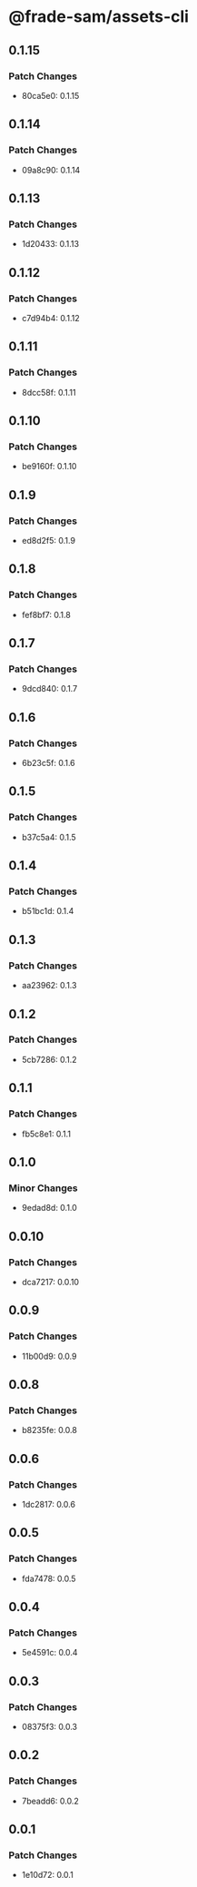 # @frade-sam/assets-cli

## 0.1.15

### Patch Changes

- 80ca5e0: 0.1.15

## 0.1.14

### Patch Changes

- 09a8c90: 0.1.14

## 0.1.13

### Patch Changes

- 1d20433: 0.1.13

## 0.1.12

### Patch Changes

- c7d94b4: 0.1.12

## 0.1.11

### Patch Changes

- 8dcc58f: 0.1.11

## 0.1.10

### Patch Changes

- be9160f: 0.1.10

## 0.1.9

### Patch Changes

- ed8d2f5: 0.1.9

## 0.1.8

### Patch Changes

- fef8bf7: 0.1.8

## 0.1.7

### Patch Changes

- 9dcd840: 0.1.7

## 0.1.6

### Patch Changes

- 6b23c5f: 0.1.6

## 0.1.5

### Patch Changes

- b37c5a4: 0.1.5

## 0.1.4

### Patch Changes

- b51bc1d: 0.1.4

## 0.1.3

### Patch Changes

- aa23962: 0.1.3

## 0.1.2

### Patch Changes

- 5cb7286: 0.1.2

## 0.1.1

### Patch Changes

- fb5c8e1: 0.1.1

## 0.1.0

### Minor Changes

- 9edad8d: 0.1.0

## 0.0.10

### Patch Changes

- dca7217: 0.0.10

## 0.0.9

### Patch Changes

- 11b00d9: 0.0.9

## 0.0.8

### Patch Changes

- b8235fe: 0.0.8

## 0.0.6

### Patch Changes

- 1dc2817: 0.0.6

## 0.0.5

### Patch Changes

- fda7478: 0.0.5

## 0.0.4

### Patch Changes

- 5e4591c: 0.0.4

## 0.0.3

### Patch Changes

- 08375f3: 0.0.3

## 0.0.2

### Patch Changes

- 7beadd6: 0.0.2

## 0.0.1

### Patch Changes

- 1e10d72: 0.0.1
